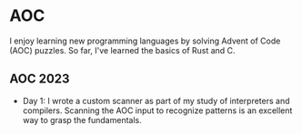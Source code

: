 # AOC
I enjoy learning new programming languages by solving Advent of Code (AOC) puzzles. So far, I've learned the basics of Rust and C.

## AOC 2023
- Day 1: I wrote a custom scanner as part of my study of interpreters and compilers. Scanning the AOC input to recognize patterns is an excellent way to grasp the fundamentals.
